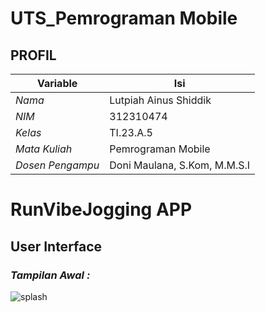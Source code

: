 # UTS_Pemrograman Mobile
## PROFIL
| Variable           |             Isi            |
| -------------------|----------------------------|
| *Nama*           |         Lutpiah Ainus Shiddik       |
| *NIM*            |          312310474         |
| *Kelas*          |          TI.23.A.5         |
| *Mata Kuliah*    |     Pemrograman Mobile     |
| *Dosen Pengampu* | Doni Maulana,  S.Kom, M.M.S.I |

# RunVibeJogging APP

## User Interface

### ***Tampilan Awal  :***

![splash](https://github.com/user-attachments/assets/1197bf51-aa91-4a63-9de5-48388cbeb39b)

